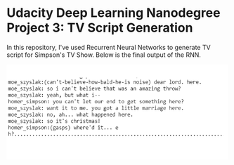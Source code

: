 # Udacity Deep Learning Nanodegree Project 3: TV Script Generation

In this repository, I've used Recurrent Neural Networks to generate TV script for Simpson's TV Show. Below is the final output of the RNN.

![](https://github.com/meet-minimalist/Udacity-Deep-Learning-Project-3-TV-Script-Generation/blob/master/Generated%20TV%20Script.PNG)
